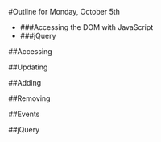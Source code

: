 #Outline for Monday, October 5th
- ###Accessing the DOM with JavaScript
- ###jQuery

##Accessing

##Updating

##Adding

##Removing

##Events

##jQuery
